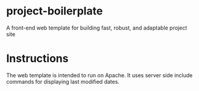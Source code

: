 project-boilerplate
===================

A front-end web template for building fast, robust, and adaptable project site

Instructions
============

The web template is intended to run on Apache.  It uses server side include commands for displaying last modified dates.